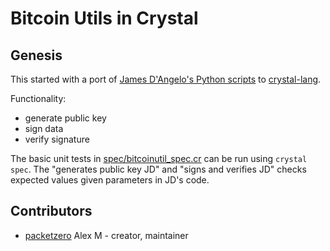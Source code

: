 # Bitcoin Utils in Crystal

## Genesis

This started with a port of [James D'Angelo's Python scripts](https://github.com/wobine/blackboard101) to [crystal-lang](https://crystal-lang.org).

Functionality:
 - generate public key
 - sign data
 - verify signature

 The basic unit tests in [spec/bitcoinutil_spec.cr](./spec/bitcoinutil_spec.cr) can be run using `crystal spec`.  The "generates public key JD" and "signs and verifies JD" checks expected values given parameters in JD's code.

## Contributors

- [packetzero](https://github.com/packetzero) Alex M - creator, maintainer
